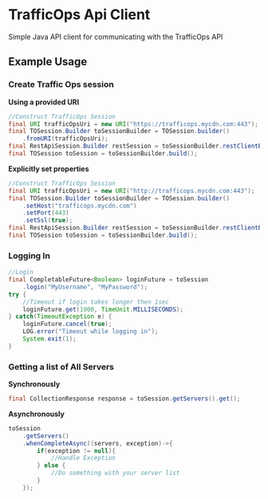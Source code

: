 <!--
    Licensed to the Apache Software Foundation (ASF) under one
    or more contributor license agreements.  See the NOTICE file
    distributed with this work for additional information
    regarding copyright ownership.  The ASF licenses this file
    to you under the Apache License, Version 2.0 (the
    "License"); you may not use this file except in compliance
    with the License.  You may obtain a copy of the License at

      http://www.apache.org/licenses/LICENSE-2.0

    Unless required by applicable law or agreed to in writing,
    software distributed under the License is distributed on an
    "AS IS" BASIS, WITHOUT WARRANTIES OR CONDITIONS OF ANY
    KIND, either express or implied.  See the License for the
    specific language governing permissions and limitations
    under the License.
-->

# TrafficOps Api Client

Simple Java API client for communicating with the TrafficOps API

## Example Usage

### Create Traffic Ops session

**Using a provided URI**

```java
//Construct TrafficOps Session
final URI trafficOpsUri = new URI("https://trafficops.mycdn.com:443");
final TOSession.Builder toSessionBuilder = TOSession.builder()
	.fromURI(trafficOpsUri);
final RestApiSession.Builder restSession = toSessionBuilder.restClientBuilder();
final TOSession toSession = toSessionBuilder.build();
```
**Explicitly set properties**

```java
//Construct TrafficOps Session
final URI trafficOpsUri = new URI("http://trafficops.mycdn.com:443");
final TOSession.Builder toSessionBuilder = TOSession.builder()
	.setHost("trafficops.mycdn.com")
	.setPort(443)
	.setSsl(true);
final RestApiSession.Builder restSession = toSessionBuilder.restClientBuilder();
final TOSession toSession = toSessionBuilder.build();
```

### Logging In

```java
//Login
final CompletableFuture<Boolean> loginFuture = toSession
	.login("MyUsername", "MyPassword");
try {
	//Timeout if login takes longer then 1sec
	loginFuture.get(1000, TimeUnit.MILLISECONDS);
} catch(TimeoutException e) {
	loginFuture.cancel(true);
	LOG.error("Timeout while logging in");
	System.exit(1);
}
```

### Getting a list of All Servers

**Synchronously**

```java
final CollectionResponse response = toSession.getServers().get();
```

**Asynchronously**

```java
toSession
	.getServers()
	.whenCompleteAsync((servers, exception)->{
		if(exception != null){
			//Handle Exception
		} else {
			//Do something with your server list
		}
	});

```